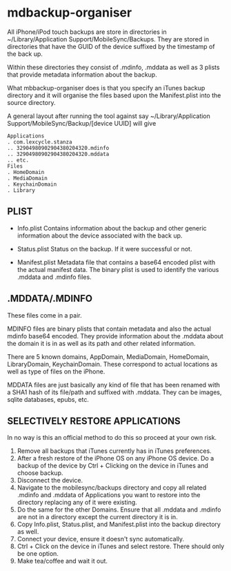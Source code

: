 mdbackup-organiser
==================

All iPhone/iPod touch backups are store in directories in ~/Library/Application Support/MobileSync/Backups.
They are stored in directories that have the GUID of the device suffixed by the timestamp of the back up.

Within these directories they consist of .mdinfo, .mddata as well as 3 plists that provide metadata information about the backup.

What mbbackup-organiser does is that you specify an iTunes backup directory and it will organise the files based upon the Manifest.plist into the source directory.

A general layout after running the tool against say ~/Library/Application Support/MobileSync/Backup/[device UUID] will give

	Applications
	. com.lexcycle.stanza
	.. 32904980902904380204320.mdinfo
	.. 32904980902904380204320.mddata
	.. etc.
	Files
	. HomeDomain
	. MediaDomain
	. KeychainDomain
	. Library

PLIST
-----
- Info.plist
Contains information about the backup and other generic information about the device associated with the back up.

- Status.plist
Status on the backup. If it were successful or not.

- Manifest.plist
Metadata file that contains a base64 encoded plist with the actual manifest data. The binary plist is used to identify the various .mddata and .mdinfo files.



.MDDATA/.MDINFO
---------------
These files come in a pair. 

MDINFO files are binary plists that contain metadata and also the actual mdinfo base64 encoded. They provide information about the .mddata about the domain it is in as well as its path and other related information.

There are 5 known domains, AppDomain, MediaDomain, HomeDomain, LibraryDomain, KeychainDomain. These correspond to actual locations as well as type of files on the iPhone.

MDDATA files are just basically any kind of file that has been renamed with a SHA1 hash of its file/path and suffixed with .mddata. They can be images, sqlite databases, epubs, etc.



SELECTIVELY RESTORE APPLICATIONS
--------------------------------
In no way is this an official method to do this so proceed at your own risk.

1. Remove all backups that iTunes currently has in iTunes preferences.
2. After a fresh restore of the iPhone OS on any iPhone OS device. Do a backup of the device by Ctrl + Clicking on the device in iTunes and choose backup.
3. Disconnect the device.
4. Navigate to the mobilesync/backups directory and copy all related .mdinfo and .mddata of Applications you want to restore into the directory replacing any of it were existing.
5. Do the same for the other Domains. Ensure that all .mddata and .mdinfo are not in a directory except the current directory it is in.
6. Copy Info.plist, Status.plist, and Manifest.plist into the backup directory as well.
7. Connect your device, ensure it doesn't sync automatically.
8. Ctrl + Click on the device in iTunes and select restore. There should only be one option.
9. Make tea/coffee and wait it out.